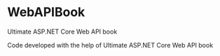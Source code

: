 # WebAPIBook
Ultimate ASP.NET Core Web API book

Code developed with the help of Ultimate ASP.NET Core Web API book
